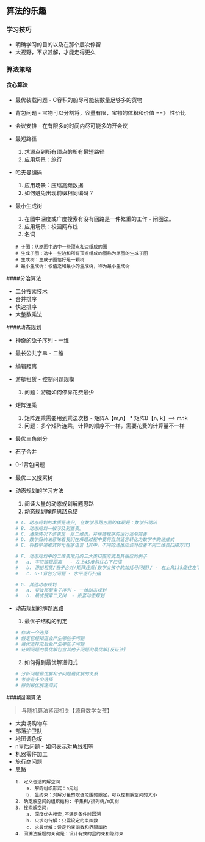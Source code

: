## 算法的乐趣

### 学习技巧

- 明确学习的目的以及在那个层次停留
- 大视野，不求甚解，才能走得更久

### 算法策略
#### 贪心算法
- 最优装载问题 - C容积的船尽可能装数量足够多的货物
- 背包问题 - 宝物可以分割将，容量有限，宝物的体积和价值 ==》 性价比
- 会议安排 - 在有限多的时间内尽可能多的开会议

- 最短路径
	1. 求源点到所有顶点的所有最短路径
	2. 应用场景：旅行 
  
- 哈夫曼编码
	1. 应用场景：压缩高频数据
	2. 如何避免出现前缀相同编码？

- 最小生成树 
	1. 在图中深度或广度搜索有没有回路是一件繁重的工作 - 闭圈法。
	2. 应用场景：校园网布线
	3. 名词
	```
	# 子图：从原图中选中一些顶点和边组成的图
	# 生成子图：选中一些边和所有顶点组成的图称为原图的生成子图
	# 生成树：生成子图恰好是一颗树
	# 最小生成树：权值之和最小的生成树，称为最小生成树
	```

####分治算法
- 二分搜索技术
- 合并排序
- 快速排序
- 大整数乘法

####动态规划
- 神奇的兔子序列 - 一维
- 最长公共字串 - 二维 
- 编辑距离 
- 游艇租赁 - 控制问题规模
	1. 问题：游艇如何停靠花费最少

- 矩阵连乘
	1. 矩阵连乘需要用到乘法次数 - 矩阵A【m,n】 * 矩阵B【n, k】==>  m*n*k
	2. 问题：多个矩阵连乘，计算的顺序不一样，需要花费的计算量不一样

- 最优三角剖分  
- 石子合并
- 0-1背包问题
- 最优二叉搜索树

- 动态规划的学习方法
	1. 阅读大量的动态规划解题思路
	2. 动态规划解题思路总结
	```sh
	# A. 动态规划的本质是递归, 在数学思路方面的体现是：数学归纳法 
	# B. 动态规划一般涉及到查表。
	# C. 通常情况下该表是一张二维表，并伴随程序的运行逐渐完善
	# D. 数学归纳法意味着我们在解题过程中要将自然语言转化为数学中的递推式
	# E. 将数学递推式转化程序语言【其中，不同的递推应该对应着不同二维表扫描方式】
	
	# F. 动态规划中的二维表常见的三大类扫描方式及其相应的例子
	# 	a. 字符编辑距离	- 左上45度斜往右下扫描
	#	b. 游船租赁/石子合并/矩阵连乘(数学女孩中的加括号问题)/ - 右上角135度往左下扫描
	#	c. 0-1背包分问题 - 水平逐行扫描

	# G. 其他动态规划
	#	a. 斐波那契兔子序列 - 一维动态规划
	#	b. 最优搜索二叉树 	- 嵌套动态规划
	```
- 动态规划的解题思路
	1. 最优子结构的判定
	```sh
	# 作出一个选择
	# 假定已经知道会产生哪些子问题
	# 最优选择之后会产生哪些子问题
	# 证明问题的最优解包含其他子问题的最优解[反证法]
	```
	2. 如何得到最优解递归式
	```sh
	# 分析问题最优解和子问题最优解的关系
	# 考查有多少选择
	# 得到最优解递归式
	```

####回溯算法
> 与随机算法紧密相关【源自数学女孩】
- 大卖场购物车
- 部落护卫队
- 地图调色板
- n皇后问题 - 如何表示对角线相等
- 机器零件加工
- 旅行商问题
- 思路
	```
	1. 定义合适的解空间
		a. 解的组织形式：n元组
		b. 显约束：对解分量的取值范围的限定，可以控制解空间的大小
	2. 确定解空间的组织结构: 子集树/排列树/m叉树
	3. 搜索解空间:
		a. 深度优先搜索,不满足条件时回溯
		b. 只求可行解：只需设定约束函数
		c. 求最优解：设定约束函数和界限函数
	4. 回溯法解题的关键是：设计有效的显约束和隐约束
	```








































